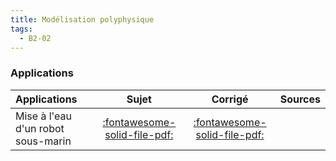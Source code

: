 ```yaml
---
title: Modélisation polyphysique 
tags:
  - B2-02
---
```



### Applications 
 
| Applications | Sujet | Corrigé | Sources  | 
| :-------------- | :---: | :-----: | :------: | 
| Mise à l'eau d'un robot sous-marin | [:fontawesome-solid-file-pdf:](https://xpessoles-cpge.fr/pdf/Application_01_ROV_Sujet.pdf) | [:fontawesome-solid-file-pdf:](https://xpessoles-cpge.fr/pdf/Application_01_ROV_Corrige.pdf) | | La Seine Musicale | [:fontawesome-solid-file-pdf:](https://xpessoles-cpge.fr/pdf/Application_02_SeineMusicale_Sujet.pdf) | [:fontawesome-solid-file-pdf:](https://xpessoles-cpge.fr/pdf/Application_02_SeineMusicale_Corrige.pdf) | | Direction automatique découplée | [:fontawesome-solid-file-pdf:](https://xpessoles-cpge.fr/pdf/Application_03_DirectionDecouplee_Sujet.pdf) | [:fontawesome-solid-file-pdf:](https://xpessoles-cpge.fr/pdf/Application_03_DirectionDecouplee_Corrige.pdf) | [:material-github:](https://github.com/xpessoles/PSI_Cy_01_ModelisationSystemes/tree/main/Ch_01_Generalites/Application_03_DirectionDecouplee) | 




